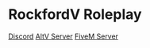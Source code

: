 # RockfordV Roleplay

[Discord](https://discord.gg/invite/rockfordv)
[AltV Server](https://altv.run/wNc8urz)
[FiveM Server](https://servers.fivem.net/servers/detail/y4jb6y)
